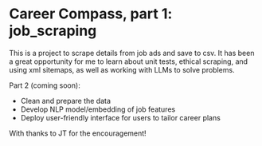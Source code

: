 # Career Compass, part 1: job_scraping
This is a project to scrape details from job ads and save to csv. It has been a great opportunity for me to learn about unit tests, ethical scraping, and using xml sitemaps, as well as working with LLMs to solve problems.

Part 2 (coming soon):
- Clean and prepare the data
- Develop NLP model/embedding of job features
- Deploy user-friendly interface for users to tailor career plans


With thanks to JT for the encouragement!
